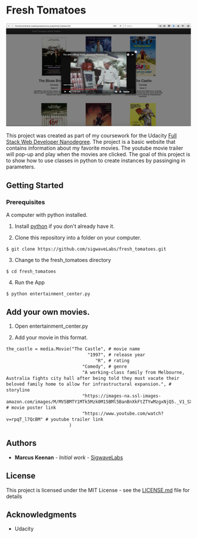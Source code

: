 # Fresh Tomatoes
![](https://github.com/sigwaveLabs/fresh_tomatoes/blob/master/fresh_tomatoes_screen_shot.png)


This project was created as part of my coursework for the Udacity [Full Stack Web Developer Nanodegree](https://www.udacity.com/course/full-stack-web-developer-nanodegree--nd004). The project is a basic website that contains information about my favorite movies. The youtube movie trailer will pop-up and play when the movies are clicked. The goal of this project is to show how to use classes in python to create instances by passinging in parameters.


## Getting Started

### Prerequisites

A computer
 with python installed.



1. Install [python](https://www.python.org/downloads/) if you don't already have it.

2. Clone this repository into a folder on your computer.
```
$ git clone https://github.com/sigwaveLabs/fresh_tomatoes.git
```
3. Change to the fresh_tomatoes directory
```
$ cd fresh_tomatoes
```
4. Run the App
```
$ python entertainment_center.py
```
## Add your own movies.

1. Open entertainment_center.py

2. Add your movie in this format.
```
the_castle = media.Movie("The Castle", # movie name
                               "1997", # release year
                                  "R", # rating 
                             "Comedy", # genre
                             "A working-class family from Melbourne, Australia fights city hall after being told they must vacate their beloved family home to allow for infrastructural expansion.", # storyline
                             "https://images-na.ssl-images-amazon.com/images/M/MV5BMTY1MTk5Mzk0M15BMl5BanBnXkFtZTYwMzgxNjQ5._V1_SX300.jpg", # movie poster link
                             "https://www.youtube.com/watch?v=rpqT_l7QcBM" # youtube trailer link
                        )

```
## Authors

* **Marcus Keenan** - *Initial work* - [SigwaveLabs](https://github.com/SigwaveLabs)


## License

This project is licensed under the MIT License - see the [LICENSE.md](LICENSE.md) file for details

## Acknowledgments

* Udacity


